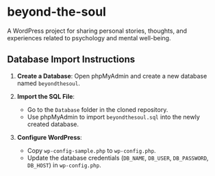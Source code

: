 # beyond-the-soul
A WordPress project for sharing personal stories, thoughts, and experiences related to psychology and mental well-being.

## Database Import Instructions
1. **Create a Database**: Open phpMyAdmin and create a new database named `beyondthesoul`.
2. **Import the SQL File**:
   - Go to the `Database` folder in the cloned repository.
   - Use phpMyAdmin to import `beyondthesoul.sql` into the newly created database.

3. **Configure WordPress**:
   - Copy `wp-config-sample.php` to `wp-config.php`.
   - Update the database credentials (`DB_NAME`, `DB_USER`, `DB_PASSWORD`, `DB_HOST`) in `wp-config.php`.

